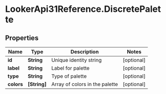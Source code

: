 # LookerApi31Reference.DiscretePalette

## Properties
Name | Type | Description | Notes
------------ | ------------- | ------------- | -------------
**id** | **String** | Unique identity string | [optional] 
**label** | **String** | Label for palette | [optional] 
**type** | **String** | Type of palette | [optional] 
**colors** | **[String]** | Array of colors in the palette | [optional] 


